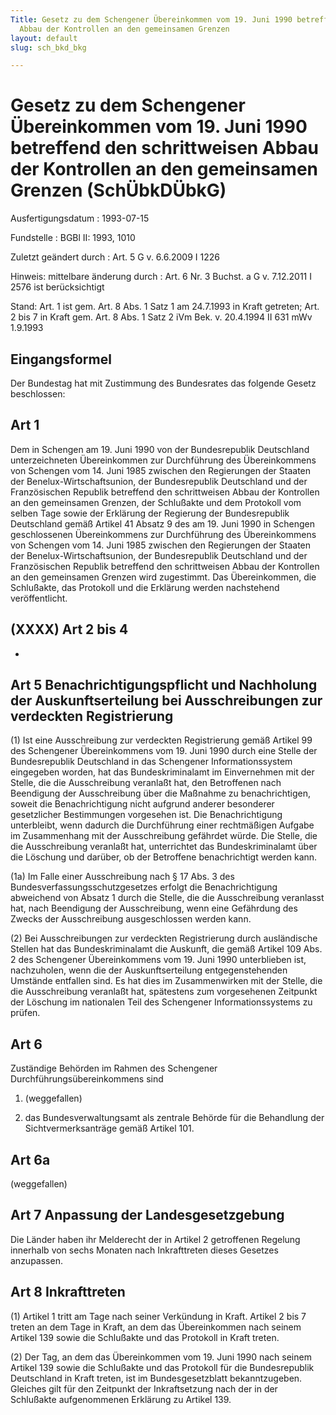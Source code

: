 ```yaml
---
Title: Gesetz zu dem Schengener Übereinkommen vom 19. Juni 1990 betreffend den schrittweisen
  Abbau der Kontrollen an den gemeinsamen Grenzen
layout: default
slug: sch_bkd_bkg

---
```


# Gesetz zu dem Schengener Übereinkommen vom 19. Juni 1990 betreffend den schrittweisen Abbau der Kontrollen an den gemeinsamen Grenzen (SchÜbkDÜbkG)

Ausfertigungsdatum
:   1993-07-15

Fundstelle
:   BGBl II: 1993, 1010

Zuletzt geändert durch
:   Art. 5 G v. 6.6.2009 I 1226

Hinweis: mittelbare änderung durch
:   Art. 6 Nr. 3 Buchst. a G v. 7.12.2011 I 2576 ist berücksichtigt

Stand: Art. 1 ist gem. Art. 8 Abs. 1 Satz 1 am 24.7.1993 in Kraft getreten; Art. 2 bis 7 in Kraft gem. Art. 8 Abs. 1 Satz 2 iVm Bek. v. 20.4.1994 II 631 mWv 1.9.1993

## Eingangsformel

Der Bundestag hat mit Zustimmung des Bundesrates das folgende Gesetz
beschlossen:


## Art 1

Dem in Schengen am 19. Juni 1990 von der Bundesrepublik Deutschland
unterzeichneten Übereinkommen zur Durchführung des Übereinkommens von
Schengen vom 14. Juni 1985 zwischen den Regierungen der Staaten der
Benelux-Wirtschaftsunion, der Bundesrepublik Deutschland und der
Französischen Republik betreffend den schrittweisen Abbau der
Kontrollen an den gemeinsamen Grenzen, der Schlußakte und dem
Protokoll vom selben Tage sowie der Erklärung der Regierung der
Bundesrepublik Deutschland gemäß Artikel 41 Absatz 9 des am 19. Juni
1990 in Schengen geschlossenen Übereinkommens zur Durchführung des
Übereinkommens von Schengen vom 14. Juni 1985 zwischen den Regierungen
der Staaten der Benelux-Wirtschaftsunion, der Bundesrepublik
Deutschland und der Französischen Republik betreffend den
schrittweisen Abbau der Kontrollen an den gemeinsamen Grenzen wird
zugestimmt. Das Übereinkommen, die Schlußakte, das Protokoll und die
Erklärung werden nachstehend veröffentlicht.


## (XXXX) Art 2 bis 4

-


## Art 5 Benachrichtigungspflicht und Nachholung der Auskunftserteilung bei Ausschreibungen zur verdeckten Registrierung

(1) Ist eine Ausschreibung zur verdeckten Registrierung gemäß Artikel
99 des Schengener Übereinkommens vom 19. Juni 1990 durch eine Stelle
der Bundesrepublik Deutschland in das Schengener Informationssystem
eingegeben worden, hat das Bundeskriminalamt im Einvernehmen mit der
Stelle, die die Ausschreibung veranlaßt hat, den Betroffenen nach
Beendigung der Ausschreibung über die Maßnahme zu benachrichtigen,
soweit die Benachrichtigung nicht aufgrund anderer besonderer
gesetzlicher Bestimmungen vorgesehen ist. Die Benachrichtigung
unterbleibt, wenn dadurch die Durchführung einer rechtmäßigen Aufgabe
im Zusammenhang mit der Ausschreibung gefährdet würde. Die Stelle, die
die Ausschreibung veranlaßt hat, unterrichtet das Bundeskriminalamt
über die Löschung und darüber, ob der Betroffene benachrichtigt werden
kann.

(1a) Im Falle einer Ausschreibung nach § 17 Abs. 3 des
Bundesverfassungsschutzgesetzes erfolgt die Benachrichtigung
abweichend von Absatz 1 durch die Stelle, die die Ausschreibung
veranlasst hat, nach Beendigung der Ausschreibung, wenn eine
Gefährdung des Zwecks der Ausschreibung ausgeschlossen werden kann.

(2) Bei Ausschreibungen zur verdeckten Registrierung durch
ausländische Stellen hat das Bundeskriminalamt die Auskunft, die gemäß
Artikel 109 Abs. 2 des Schengener Übereinkommens vom 19. Juni 1990
unterblieben ist, nachzuholen, wenn die der Auskunftserteilung
entgegenstehenden Umstände entfallen sind. Es hat dies im
Zusammenwirken mit der Stelle, die die Ausschreibung veranlaßt hat,
spätestens zum vorgesehenen Zeitpunkt der Löschung im nationalen Teil
des Schengener Informationssystems zu prüfen.


## Art 6

Zuständige Behörden im Rahmen des Schengener
Durchführungsübereinkommens sind

1.  (weggefallen)


2.  das Bundesverwaltungsamt als zentrale Behörde für die Behandlung der
    Sichtvermerksanträge gemäß Artikel 101.





## Art 6a

(weggefallen)


## Art 7 Anpassung der Landesgesetzgebung

Die Länder haben ihr Melderecht der in Artikel 2 getroffenen Regelung
innerhalb von sechs Monaten nach Inkrafttreten dieses Gesetzes
anzupassen.


## Art 8 Inkrafttreten

(1) Artikel 1 tritt am Tage nach seiner Verkündung in Kraft. Artikel 2
bis 7 treten an dem Tage in Kraft, an dem das Übereinkommen nach
seinem Artikel 139 sowie die Schlußakte und das Protokoll in Kraft
treten.

(2) Der Tag, an dem das Übereinkommen vom 19. Juni 1990 nach seinem
Artikel 139 sowie die Schlußakte und das Protokoll für die
Bundesrepublik Deutschland in Kraft treten, ist im Bundesgesetzblatt
bekanntzugeben. Gleiches gilt für den Zeitpunkt der Inkraftsetzung
nach der in der Schlußakte aufgenommenen Erklärung zu Artikel 139.

